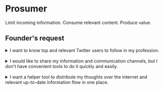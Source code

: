 # Prosumer

Limit incoming information. Consume relevant content. Produce value.    

## Founder's request

<details><summary markdown="span">I want to know top and relevant Twitter users to follow in my profession.</summary>
My colleague regularly posts super relevant and useful information in our work chat. Mostly they are reposts from Twitter. 
I see that he is up to date with the most relevant and useful information in our profession. He is also great as a professional. 
</details>
<br/>

<details><summary markdown="span">I would like to share my information and communication channels, but I don't have convenient tools to do it quickly and easily.</summary>
A friend of mine is going to do some IT business locally and wants to get my list of Telegram channels. 
He knows I'm familiar with local community and he is eager to get the sources of relevant content and communication channels for his business.     
</details>
<br/>

<details><summary markdown="span">I want a helper tool to distribute my thoughts over the internet and relevant up-to-date information flow in one place.</summary>
After 10 years in profession I want to share my town thoughts on it
Being involved into programming for 10 years, I want to share my thoughts and validate if they are valuable for the community. 
I know there are tons of services, but I don't want to spend my time SMMing and monitoring my posts. 
</details>
<br/>